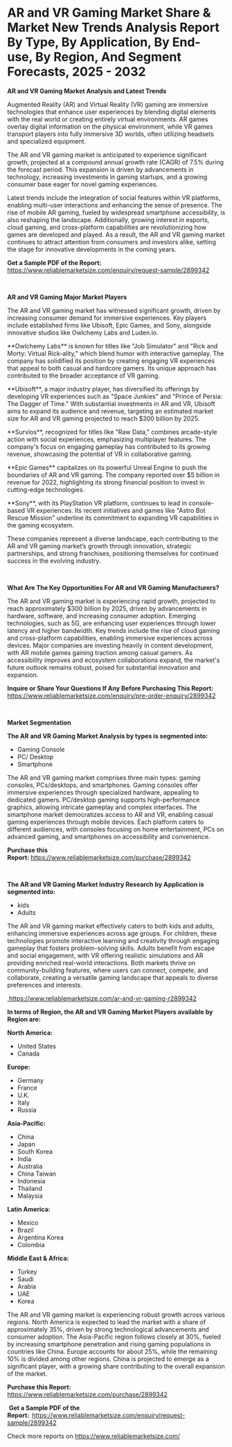 <p><h1>AR and VR Gaming Market Share & Market New Trends Analysis Report By Type, By Application, By End-use, By Region, And Segment Forecasts, 2025 - 2032</h1></p><p><strong>AR and VR Gaming Market Analysis and Latest Trends</strong></p>
<p><p>Augmented Reality (AR) and Virtual Reality (VR) gaming are immersive technologies that enhance user experiences by blending digital elements with the real world or creating entirely virtual environments. AR games overlay digital information on the physical environment, while VR games transport players into fully immersive 3D worlds, often utilizing headsets and specialized equipment. </p><p>The AR and VR gaming market is anticipated to experience significant growth, projected at a compound annual growth rate (CAGR) of 7.5% during the forecast period. This expansion is driven by advancements in technology, increasing investments in gaming startups, and a growing consumer base eager for novel gaming experiences. </p><p>Latest trends include the integration of social features within VR platforms, enabling multi-user interactions and enhancing the sense of presence. The rise of mobile AR gaming, fueled by widespread smartphone accessibility, is also reshaping the landscape. Additionally, growing interest in esports, cloud gaming, and cross-platform capabilities are revolutionizing how games are developed and played. As a result, the AR and VR gaming market continues to attract attention from consumers and investors alike, setting the stage for innovative developments in the coming years.</p></p>
<p><strong>Get a Sample PDF of the Report:&nbsp;</strong> <a href="https://www.reliablemarketsize.com/enquiry/request-sample/2899342?utm_campaign=2875&utm_medium=2&utm_source=Github&utm_content=ia&utm_term=15032025&utm_id=ar-and-vr-gaming">https://www.reliablemarketsize.com/enquiry/request-sample/2899342</a></p>
<p>&nbsp;</p>
<p><strong>AR and VR Gaming Major Market Players</strong></p>
<p><p>The AR and VR gaming market has witnessed significant growth, driven by increasing consumer demand for immersive experiences. Key players include established firms like Ubisoft, Epic Games, and Sony, alongside innovative studios like Owlchemy Labs and Luden.io. </p><p>**Owlchemy Labs** is known for titles like "Job Simulator" and "Rick and Morty: Virtual Rick-ality," which blend humor with interactive gameplay. The company has solidified its position by creating engaging VR experiences that appeal to both casual and hardcore gamers. Its unique approach has contributed to the broader acceptance of VR gaming.</p><p>**Ubisoft**, a major industry player, has diversified its offerings by developing VR experiences such as "Space Junkies" and "Prince of Persia: The Dagger of Time." With substantial investments in AR and VR, Ubisoft aims to expand its audience and revenue, targeting an estimated market size for AR and VR gaming projected to reach $300 billion by 2025.</p><p>**Survios**, recognized for titles like "Raw Data," combines arcade-style action with social experiences, emphasizing multiplayer features. The company's focus on engaging gameplay has contributed to its growing revenue, showcasing the potential of VR in collaborative gaming.</p><p>**Epic Games** capitalizes on its powerful Unreal Engine to push the boundaries of AR and VR gaming. The company reported over $5 billion in revenue for 2022, highlighting its strong financial position to invest in cutting-edge technologies.</p><p>**Sony**, with its PlayStation VR platform, continues to lead in console-based VR experiences. Its recent initiatives and games like "Astro Bot Rescue Mission" underline its commitment to expanding VR capabilities in the gaming ecosystem.</p><p>These companies represent a diverse landscape, each contributing to the AR and VR gaming market’s growth through innovation, strategic partnerships, and strong franchises, positioning themselves for continued success in the evolving industry.</p></p>
<p>&nbsp;</p>
<p><strong>What Are The Key Opportunities For AR and VR Gaming Manufacturers?</strong></p>
<p><p>The AR and VR gaming market is experiencing rapid growth, projected to reach approximately $300 billion by 2025, driven by advancements in hardware, software, and increasing consumer adoption. Emerging technologies, such as 5G, are enhancing user experiences through lower latency and higher bandwidth. Key trends include the rise of cloud gaming and cross-platform capabilities, enabling immersive experiences across devices. Major companies are investing heavily in content development, with AR mobile games gaining traction among casual gamers. As accessibility improves and ecosystem collaborations expand, the market's future outlook remains robust, poised for substantial innovation and expansion.</p></p>
<p><strong>Inquire or Share Your Questions If Any Before Purchasing This Report:</strong> <a href="https://www.reliablemarketsize.com/enquiry/pre-order-enquiry/2899342?utm_campaign=2875&utm_medium=2&utm_source=Github&utm_content=ia&utm_term=15032025&utm_id=ar-and-vr-gaming">https://www.reliablemarketsize.com/enquiry/pre-order-enquiry/2899342</a></p>
<p>&nbsp;</p>
<p><strong>Market Segmentation</strong></p>
<p><strong>The AR and VR Gaming Market Analysis by types is segmented into:</strong></p>
<p><ul><li>Gaming Console</li><li>PC/ Desktop</li><li>Smartphone</li></ul></p>
<p><p>The AR and VR gaming market comprises three main types: gaming consoles, PCs/desktops, and smartphones. Gaming consoles offer immersive experiences through specialized hardware, appealing to dedicated gamers. PC/desktop gaming supports high-performance graphics, allowing intricate gameplay and complex interfaces. The smartphone market democratizes access to AR and VR, enabling casual gaming experiences through mobile devices. Each platform caters to different audiences, with consoles focusing on home entertainment, PCs on advanced gaming, and smartphones on accessibility and convenience.</p></p>
<p><strong>Purchase this Report:&nbsp;</strong><a href="https://www.reliablemarketsize.com/purchase/2899342?utm_campaign=2875&utm_medium=2&utm_source=Github&utm_content=ia&utm_term=15032025&utm_id=ar-and-vr-gaming">https://www.reliablemarketsize.com/purchase/2899342</a></p>
<p>&nbsp;</p>
<p><strong>The AR and VR Gaming Market Industry Research by Application is segmented into:</strong></p>
<p><ul><li>kids</li><li>Adults</li></ul></p>
<p><p>The AR and VR gaming market effectively caters to both kids and adults, enhancing immersive experiences across age groups. For children, these technologies promote interactive learning and creativity through engaging gameplay that fosters problem-solving skills. Adults benefit from escape and social engagement, with VR offering realistic simulations and AR providing enriched real-world interactions. Both markets thrive on community-building features, where users can connect, compete, and collaborate, creating a versatile gaming landscape that appeals to diverse preferences and interests.</p></p>
<p><a href="https://www.reliablemarketsize.com/ar-and-vr-gaming-r2899342?utm_campaign=2875&utm_medium=2&utm_source=Github&utm_content=ia&utm_term=15032025&utm_id=ar-and-vr-gaming">&nbsp;https://www.reliablemarketsize.com/ar-and-vr-gaming-r2899342</a></p>
<p><strong>In terms of Region, the AR and VR Gaming Market Players available by Region are:</strong></p>
<p>
    <p> <strong> North America: </strong>
        <ul>
            <li>United States</li>
            <li>Canada</li>
        </ul>
        </p> 
    <p> <strong> Europe: </strong>
        <ul>
            <li>Germany</li>
            <li>France</li>
            <li>U.K.</li>
            <li>Italy</li>
            <li>Russia</li>
        </ul>
        </p> 
    <p> <strong> Asia-Pacific: </strong>
        <ul>
            <li>China</li>
            <li>Japan</li>
            <li>South Korea</li>
            <li>India</li>
            <li>Australia</li>
            <li>China Taiwan</li>
            <li>Indonesia</li>
            <li>Thailand</li>
            <li>Malaysia</li>
        </ul>
        </p> 
    <p> <strong> Latin America: </strong>
        <ul>
            <li>Mexico</li>
            <li>Brazil</li>
            <li>Argentina Korea</li>
            <li>Colombia</li>
        </ul>
        </p> 
    <p> <strong> Middle East & Africa: </strong>
        <ul>
            <li>Turkey</li>
            <li>Saudi</li>
            <li>Arabia</li>
            <li>UAE</li>
            <li>Korea</li>
        </ul>
    </p>
    </p>
<p><p>The AR and VR gaming market is experiencing robust growth across various regions. North America is expected to lead the market with a share of approximately 35%, driven by strong technological advancements and consumer adoption. The Asia-Pacific region follows closely at 30%, fueled by increasing smartphone penetration and rising gaming populations in countries like China. Europe accounts for about 25%, while the remaining 10% is divided among other regions. China is projected to emerge as a significant player, with a growing share contributing to the overall expansion of the market.</p></p>
<p><strong>Purchase this Report: </strong><a href="https://www.reliablemarketsize.com/purchase/2899342?utm_campaign=2875&utm_medium=2&utm_source=Github&utm_content=ia&utm_term=15032025&utm_id=ar-and-vr-gaming">https://www.reliablemarketsize.com/purchase/2899342</a></p>
<p>&nbsp;<strong>Get a Sample PDF of the Report:&nbsp;&nbsp;</strong><a href="https://www.reliablemarketsize.com/enquiry/request-sample/2899342?utm_campaign=2875&utm_medium=2&utm_source=Github&utm_content=ia&utm_term=15032025&utm_id=ar-and-vr-gaming">https://www.reliablemarketsize.com/enquiry/request-sample/2899342</a></p>
<p><strong></strong></p>
<p>Check more reports on <a href="https://www.reliablemarketsize.com/?utm_campaign=2875&utm_medium=2&utm_source=Github&utm_content=ia&utm_term=15032025&utm_id=ar-and-vr-gaming">https://www.reliablemarketsize.com/</a></p>